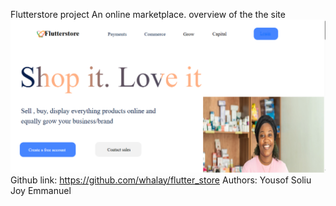Flutterstore project
An online marketplace.
overview of the the site
![Flutterstore](image.png)
Github link: https://github.com/whalay/flutter_store
Authors: Yousof Soliu
Joy Emmanuel
